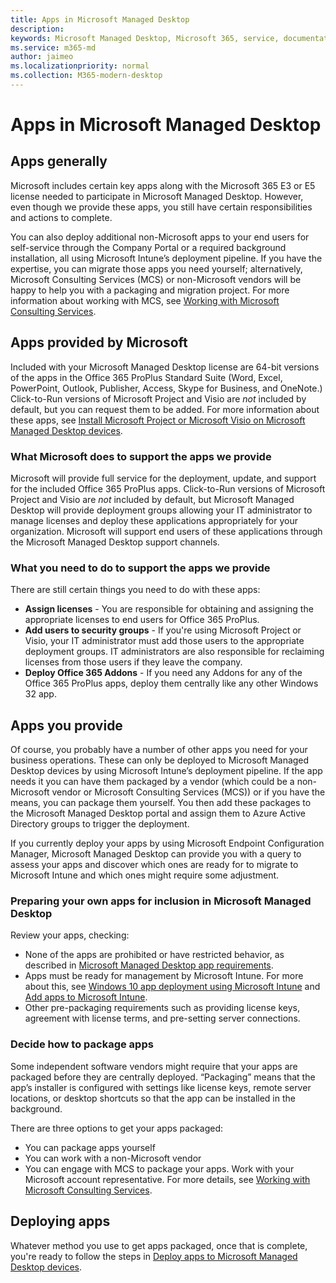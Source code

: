 ```yaml
---
title: Apps in Microsoft Managed Desktop 
description:  
keywords: Microsoft Managed Desktop, Microsoft 365, service, documentation
ms.service: m365-md
author: jaimeo
ms.localizationpriority: normal
ms.collection: M365-modern-desktop
---
```


# Apps in Microsoft Managed Desktop

<!--This topic is the target for 2 "Learn more" links in the Admin Portal (aka.ms/app-overview;app-package); also target for link from Online resources (aka.ms/app-overviewmmd-app-prep) do not delete.-->

<!--Applications: supported/onboard/deployment -->
 
## Apps generally

Microsoft includes certain key apps along with the Microsoft 365 E3 or E5 license needed to participate in Microsoft Managed Desktop. However, even though we provide these apps, you still have certain responsibilities and actions to complete.

You can also deploy additional non-Microsoft apps to your end users for self-service through the Company Portal or a required background installation, all using Microsoft Intune’s deployment pipeline. If you have the expertise, you can migrate those apps you need yourself; alternatively, Microsoft Consulting Services (MCS) or non-Microsoft vendors will be happy to help you with a packaging and migration project. For more information about working with MCS, see [Working with Microsoft Consulting Services](apps-MCS.md).


## Apps provided by Microsoft

Included with your Microsoft Managed Desktop license are 64-bit versions of the apps in the Office 365 ProPlus Standard Suite (Word, Excel, PowerPoint, Outlook, Publisher, Access, Skype for Business, and OneNote.) Click-to-Run versions of Microsoft Project and Visio are *not* included by default, but you can request them to be added. For more information about these apps, see [Install Microsoft Project or Microsoft Visio on Microsoft Managed Desktop devices](../get-started/project-visio.md).

### What Microsoft does to support the apps we provide

Microsoft will provide full service for the deployment, update, and support for the included Office 365 ProPlus apps. Click-to-Run versions of Microsoft Project and Visio are *not* included by default, but Microsoft Managed Desktop will provide deployment groups allowing your IT administrator to manage licenses and deploy these applications appropriately for your organization. Microsoft will support end users of these applications through the Microsoft Managed Desktop support channels.

### What you need to do to support the apps we provide

There are still certain things you need to do with these apps:

- **Assign licenses** - You are responsible for obtaining and assigning the appropriate licenses to end users for Office 365 ProPlus.
- **Add users to security groups** - If you're using Microsoft Project or Visio, your IT administrator must add those users to the appropriate deployment groups. IT administrators are also responsible for reclaiming licenses from those users if they leave the company.
- **Deploy Office 365 Addons** - If you need any Addons for any of the Office 365 ProPlus apps, deploy them centrally like any other Windows 32 app. 

## Apps you provide

Of course, you probably have a number of other apps you need for your business operations. These can only be deployed to Microsoft Managed Desktop devices by using Microsoft Intune’s deployment pipeline. If the app needs it you can have them packaged by a vendor (which could be a non-Microsoft vendor or Microsoft Consulting Services (MCS)) or if you have the means, you can package them yourself. You then add these packages to the Microsoft Managed Desktop portal and assign them to Azure Active Directory groups to trigger the deployment. 

If you currently deploy your apps by using Microsoft Endpoint Configuration Manager, Microsoft Managed Desktop can provide you with a query to assess your apps and discover which ones are ready for to migrate to Microsoft Intune and which ones might require some adjustment.


### Preparing your own apps for inclusion in Microsoft Managed Desktop
Review your apps, checking:

- None of the apps are prohibited or have restricted behavior, as described in [Microsoft Managed Desktop app requirements](https://aka.ms/app-req).
- Apps must be ready for management by Microsoft Intune. For more about this, see [Windows 10 app deployment using Microsoft Intune](https://docs.microsoft.com/intune/apps-windows-10-app-deploy) and [Add apps to Microsoft Intune](https://docs.microsoft.com/intune/apps-add).
- Other pre-packaging requirements such as providing license keys, agreement with license terms, and pre-setting server connections.

### Decide how to package apps

Some independent software vendors might require that your apps are packaged before they are centrally deployed. “Packaging” means that the app’s installer is configured with settings like license keys, remote server locations, or desktop shortcuts so that the app can be installed in the background.

There are three options to get your apps packaged: 


- You can package apps yourself
- You can work with a non-Microsoft vendor
- You can engage with MCS to package your apps. Work with your Microsoft account representative. For more details, see [Working with Microsoft Consulting Services](apps-MCS.md).







## Deploying apps

Whatever method you use to get apps packaged, once that is complete, you're ready to follow the steps in [Deploy apps to Microsoft Managed Desktop devices](../get-started/deploy-apps.md).



